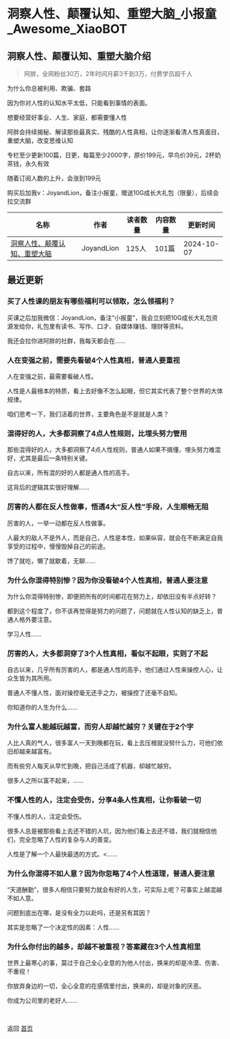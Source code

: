 # 洞察人性、颠覆认知、重塑大脑_小报童_Awesome_XiaoBOT

## 洞察人性、颠覆认知、重塑大脑介绍
> 阿胖，全网粉丝30万，2年时间月薪3千到3万，付费学员超千人    
    
为什么你总被利用、欺骗、套路    
    
因为你对人性的认知水平太低，只能看到事情的表面。    
    
想要经营好事业、人生、家庭，都需要懂人性    
    
阿胖会持续揭秘、解读那些最真实、残酷的人性真相，让你逐渐看清人性真面目，重塑大脑，改变思维认知    
    
专栏至少更新100篇，日更，每篇至少2000字，原价199元，早鸟价39元，2杯奶茶钱，永久有效    
    
随着订阅人数的上升，会涨到199元    
    
购买后加我v：JoyandLion，备注小报童，赠送10G成长大礼包（限量），后续会拉交流群  
  


|名称|作者|读者数量|内容数量|更新时间|
|---|---|---|---|---|
|[洞察人性、颠覆认知、重塑大脑](https://xiaobot.net/p/renxing?refer=0b133df9-27dc-423b-8101-639049001c13)|JoyandLion|125人|101篇|2024-10-07|

## 最近更新
### 买了人性课的朋友有哪些福利可以领取，怎么领福利？

买课之后加我微信：JoyandLion，备注“小报童”，我会立刻把10G成长大礼包资源发给你，礼包里有读书、写作、口才、自媒体赚钱、理财等资料。

我还会拉你进阿胖的社群，我每天都会在......

### 人在变强之前，需要先看破4个人性真相，普通人要重视

人在变强之前，最需要看破人性。

人性是人最根本的特质，看上去好像不怎么起眼，但它其实代表了整个世界的大体规律。

咱们思考一下，我们活着的世界，主要角色是不是就是人类？

### 混得好的人，大多都洞察了4点人性规则，比埋头努力管用

那些混得好的人，大多都洞察了4点人性规则，普通人如果不搞懂，埋头努力难混好，尤其是最后一条特别关键。

自古以来，所有混的好的人都是通人性的高手。

这背后的逻辑其实很好理解......

### 厉害的人都在反人性做事，悟透4大“反人性”手段，人生顺畅无阻

厉害的人，一举一动都在反人性做事。

人最大的敌人不是外人，而是自己，人性是本性，如果纵容，就会在不断满足自我享受的过程中，慢慢毁掉自己的前途。

馋了就吃，懒了就歇着，无聊......

### 为什么你混得特别惨？因为你没看破4个人性真相，普通人要注意

为什么你混得特别惨，即便把所有的时间都花在努力上，却依旧没有半点好转？

都到这个程度了，你不该再觉得是努力的问题了，问题就在人性认知的缺乏上，普通人格外要注意。

学习人性......

### 厉害的人，大多都洞穿了3个人性真相，看似不起眼，实则了不起

自古以来，几乎所有厉害的人，都是通人性的高手，他们通过人性来操控人心，让众生皆为其所用。

普通人不懂人性，面对操控毫无还手之力，被操控了还毫不自知。

你知道你的人生为什么......

### 为什么富人能越玩越富，而穷人却越忙越穷？关键在于2个字

人比人真的气人，很多富人一天到晚都在玩，看上去压根就没努什么力，可他们依旧却越来越富有。

而有些穷人每天从早忙到晚，把自己活成了机器，却越忙越穷。

很多人之所以富不起来，......

### 不懂人性的人，注定会受伤，分享4条人性真相，让你看破一切

不懂人性的人，注定会受伤。

很多人总是被那些看上去还不错的人坑，因为他们看上去还不错，我们就相信他们，完全忽略了人性的复杂与人的善变。

人性是了解一个人最快最透的方式。<......

### 为什么你混得不如人意？因为你忽略了4个人性道理，普通人要注意

“天道酬勤”，很多人相信只要努力就会有好的人生，可实际上呢？可事实上越混越不如人意。

问题到底出在哪，是没有全力以赴吗，还是另有其因？

其实是忽略了一个决定性的因素：人性......

### 为什么你付出的越多，却越不被重视？答案藏在3个人性真相里

世界上最寒心的事，莫过于自己全心全意的为他人付出，换来的却是冷漠、伤害、不重视！

你放弃身边的一切，全心全意的在感情里付出，换来的，却是对象的厌恶。

你成为公司里的老好人......


<a href="https://github.com/Reno9527/awesome-xiaobot" style="color: white; text-decoration: none;">awesome-xiaobot</a>

返回 [首页](../README.md)
